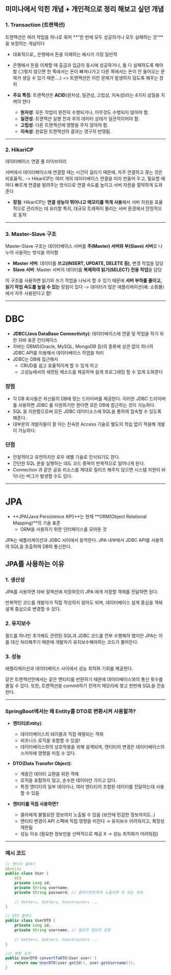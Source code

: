 
## 미미나에서 익힌 개념 + 개인적으로 정리 해보고 싶던 개념

### 1. Transaction (트랜잭션)

트랜잭션은 여러 작업을 하나로 묶어 **"한 번에 모두 성공하거나 모두 실패하는 것"**을 보장하는 개념이다
 - 대표적으로,, 은행에서 돈을 이체하는 예시가 가장 일반적
 - 은행에서 돈을 이체할 때 출금과 입금이 동시에 성공하거나, 둘 다 실패하도록 해야함 (그렇지 않으면 한 쪽에서는 돈이 빠져나가고 다른 쪽에서는 돈이 안 들어오는 문제가 생길 수 있기 때문....) => 트랜잭션은 이런 문제가 발생하지 않도록 해주는 장치

- **주요 특징**: 트랜잭션은 **ACID**(원자성, 일관성, 고립성, 지속성)라는 4가지 성질을 지켜야 한다
  - **원자성**: 모든 작업이 완전히 수행되거나, 아무것도 수행되지 않아야 함.
  - **일관성**: 트랜잭션 실행 전과 후의 데이터 상태가 일관적이어야 함.
  - **고립성**: 다른 트랜잭션에 영향을 주지 않아야 함.
  - **지속성**: 완료된 트랜잭션의 결과는 영구히 반영됨.

---

### 2. HikariCP

데이터베이스 연결 풀 라이브러리

서버에서 데이터베이스에 연결할 때는 시간이 걸리기 때문에, 자주 연결하고 끊는 것은 비효율적..
-> HikariCP는 여러 개의 데이터베이스 연결을 미리 만들어 두고, 필요할 때마다 빠르게 연결을 빌려주는 방식으로 연결 속도를 높이고 서버 자원을 절약하게 도와준다

- **장점**: HikariCP는 **연결 성능이 뛰어나고 메모리를 적게 사용**해서 서버 자원을 효율적으로 관리하는 데 유리함
특히, 대규모 트래픽이 몰리는 서버 환경에서 안정적으로 동작

---

### 3. Master-Slave 구조

Master-Slave 구조는 데이터베이스 서버를 **주(Master) 서버와 부(Slave) 서버**로 나누어 사용하는 방식을 의미함

- **Master 서버**: 데이터를 **쓰고(INSERT, UPDATE, DELETE 등)**, 변경 작업을 담당
- **Slave 서버**: Master 서버의 데이터를 **복제하여 읽기(SELECT) 전용 작업**을 담당

이 구조를 사용하면 읽기와 쓰기 작업을 나눠서 할 수 있기 때문에 **서버 부하를 줄이고, 읽기 작업 속도를 높일 수 있는** 장점이 있다
-> 데이터가 많은 애플리케이션(예: 쇼핑몰)에서 자주 사용된다고 함!

---

# DBC

- **JDBC(Java DataBase Connectivity)**: 데이터베이스에 연결 및 작업을 하기 위한 자바 표준 인터페이스
- 자바는 DBMS(Oracle, MySQL, MongoDB 등)의 종류에 상관 없이 하나의 JDBC API를 이용해서 데이터베이스 작업을 처리
- JDBC는 DB에 접근해서
    - CRUD를 쉽고 효율적이게 할 수 있게 하고
    - 고성능에서의 세련된 메소드를 제공하며 쉽게 프로그래밍 할 수 있게 도와준다

### 장점

- 각 DB 회사들은 자신들의 DB에 맞는 드라이버를 제공한다. 이러한 JDBC 드라이버를 사용하면 JDBC 를 지원하기만 한다면 모든 DB에 접근하는 것이 가능하다.
- SQL 을 지원함으로써 모든 JDBC 데이터소스에 SQL을 통하여 접속할 수 있도록 해준다.
- 대부분의 개발자들이 잘 아는 친숙한 Access 기술로 별도의 학습 없이 적용해 개발이 가능하다.

### 단점

- 안정적이고 유연하지만 로우 레벨 기술로 인식되기도 한다.
- 간단한 SQL 문을 실행하는 데도 코드 중복이 반복적으로 일어나게 된다.
- Connection 과 같은 공유 리소스를 제대로 릴리즈 해주지 않으면 시스템 자원이 바닥나는 버그가 발생할 수도 있다.

---

# JPA

- **JPA(Java Persistence API)**는 현재 **ORM(Object Relational Mapping)**의 기술 표준
  - ORM을 사용하기 위한 인터페이스를 모아둔 것

JPA는 애플리케이션과 JDBC 사이에서 동작한다. JPA 내부에서 JDBC API를 사용하여 SQL을 호출하여 DB와 통신한다.

## JPA를 사용하는 이유

### 1. 생산성

JPA를 사용하면 자바 컬렉션에 저장하듯이 JPA 에게 저장할 객체를 전달하면 된다.

반복적인 코드를 개발자가 직접 작성하지 않아도 되며, 데이터베이스 설계 중심을 객체 설계 중심으로 변경할 수 있다.

### 2. 유지보수

필드를 하나만 추가해도 관련된 SQL과 JDBC 코드를 전부 수행해야 했지만 JPA는 이를 대신 처리해주기 때문에 개발자가 유지보수해야하는 코드가 줄어든다.

### 3. 성능

애플리케이션과 데이터베이스 사이에서 성능 최적화 기회를 제공한다.

같은 트랜잭션안에서는 같은 엔티티를 반환하기 때문에 데이터베이스와의 통신 횟수를 줄일 수 있다. 또한, 트랜잭션을 commit하기 전까지 메모리에 쌓고 한번에 SQL을 전송한다.

---

### SpringBoot에서는 왜 Entity를 DTO로 변환시켜 사용할까?

- **엔티티(Entity)**:
  - 데이터베이스의 테이블과 직접 매핑되는 객체
  - 비즈니스 로직을 포함할 수 있음!
  - 데이터베이스와의 상호작용을 위해 설계되며, 엔티티의 변경은 데이터베이스의 스키마에 영향을 미칠 수 있다.

- **DTO(Data Transfer Object)**:
  - 계층간 데이터 교환을 위한 객체
  - 로직을 포함하지 않고, 순수한 데이터만 가지고 있다.
  - 특정 엔티티의 일부 데이터나, 여러 엔티티의 조합된 데이터를 전달하는데 사용할 수 있음

- **엔티티를 직접 사용하면?**
  - 클라에게 불필요한 정보까지 노출될 수 있음 (보안에 민감한 정보까지도..)
  - 엔티티 변경이 API 스펙에 직접 영향을 미친다 → 유지보수 어려워지고, 확장성 제한됨
  - 성능 이슈 (필요한 정보만을 선택적으로 제공 X → 성능 최적화가 어려워짐)

---

### 예시 코드

```java
// 엔티티 클래스
@Entity
public class User {
    @Id
    private Long id;
    private String username;
    private String password; // 클라이언트에게 노출되면 안 되는 정보
    
    // Getters, Setters, Constructors ...
}

// DTO 클래스
public class UserDTO {
    private Long id;
    private String username; // 필요한 정보만 포함
    
    // Getters, Setters, Constructors ...
}

/// 변환 로직
public UserDTO convertToDTO(User user) {
    return new UserDTO(user.getId(), user.getUsername());
}

